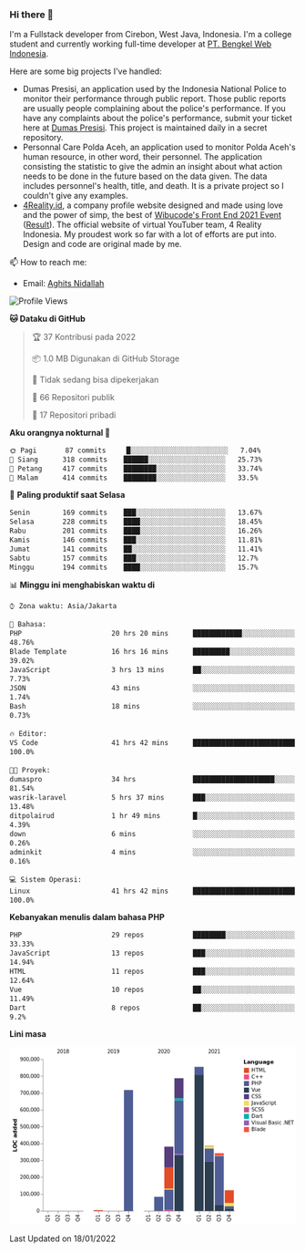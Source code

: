 ### Hi there 👋
I'm a Fullstack developer from Cirebon, West Java, Indonesia. I'm a college student and currently working full-time developer at [PT. Bengkel Web Indonesia](https://github.com/PT-Bengkel-Web-Indonesia).

Here are some big projects I've handled:
- Dumas Presisi, an application used by the Indonesia National Police to monitor their performance through public report. Those public reports are usually people complaining about the police's performance. If you have any complaints about the police's performance, submit your ticket here at [Dumas Presisi](https://dumaspresisi.polri.go.id/dumaspro). This project is maintained daily in a secret repository.
- Personnal Care Polda Aceh, an application used to monitor Polda Aceh's human resource, in other word, their personnel. The application consisting the statistic to give the admin an insight about what action needs to be done in the future based on the data given. The data includes personnel's health, title, and death. It is a private project so I couldn't give any examples.
- [4Reality.id](https://4reality.id), a company profile website designed and made using love and the power of simp, the best of [Wibucode's Front End 2021 Event](https://github.com/wibucode02/submision-event-frontend-2021) ([Result](https://github.com/wibucode02/top-5-pemenang-event-front-end-wibucode-2021)). The official website of virtual YouTuber team, 4 Reality Indonesia. My proudest work so far with a lot of efforts are put into. Design and code are original made by me.

📫 How to reach me:
- Email: [Aghits Nidallah](mailto:yourlovelydev@gmail.com)

<!--START_SECTION:waka-->
![Profile Views](http://img.shields.io/badge/Profil%20dilihat-0-blue)

**🐱 Dataku di GitHub** 

> 🏆 37 Kontribusi pada 2022
 > 
> 📦 1.0 MB Digunakan di GitHub Storage 
 > 
> 🚫 Tidak sedang bisa dipekerjakan
 > 
> 📜 66 Repositori publik 
 > 
> 🔑 17 Repositori pribadi  
 > 
**Aku orangnya nokturnal 🦉** 

```text
🌞 Pagi       87 commits     █░░░░░░░░░░░░░░░░░░░░░░░░   7.04% 
🌆 Siang      318 commits    ██████░░░░░░░░░░░░░░░░░░░   25.73% 
🌃 Petang     417 commits    ████████░░░░░░░░░░░░░░░░░   33.74% 
🌙 Malam      414 commits    ████████░░░░░░░░░░░░░░░░░   33.5%

```
📅 **Paling produktif saat Selasa** 

```text
Senin        169 commits    ███░░░░░░░░░░░░░░░░░░░░░░   13.67% 
Selasa       228 commits    ████░░░░░░░░░░░░░░░░░░░░░   18.45% 
Rabu         201 commits    ████░░░░░░░░░░░░░░░░░░░░░   16.26% 
Kamis        146 commits    ███░░░░░░░░░░░░░░░░░░░░░░   11.81% 
Jumat        141 commits    ██░░░░░░░░░░░░░░░░░░░░░░░   11.41% 
Sabtu        157 commits    ███░░░░░░░░░░░░░░░░░░░░░░   12.7% 
Minggu       194 commits    ████░░░░░░░░░░░░░░░░░░░░░   15.7%

```


📊 **Minggu ini menghabiskan waktu di** 

```text
⌚︎ Zona waktu: Asia/Jakarta

💬 Bahasa: 
PHP                      20 hrs 20 mins      ████████████░░░░░░░░░░░░░   48.76% 
Blade Template           16 hrs 16 mins      █████████░░░░░░░░░░░░░░░░   39.02% 
JavaScript               3 hrs 13 mins       ██░░░░░░░░░░░░░░░░░░░░░░░   7.73% 
JSON                     43 mins             ░░░░░░░░░░░░░░░░░░░░░░░░░   1.74% 
Bash                     18 mins             ░░░░░░░░░░░░░░░░░░░░░░░░░   0.73%

🔥 Editor: 
VS Code                  41 hrs 42 mins      █████████████████████████   100.0%

🐱‍💻 Proyek: 
dumaspro                 34 hrs              ████████████████████░░░░░   81.54% 
wasrik-laravel           5 hrs 37 mins       ███░░░░░░░░░░░░░░░░░░░░░░   13.48% 
ditpolairud              1 hr 49 mins        █░░░░░░░░░░░░░░░░░░░░░░░░   4.39% 
down                     6 mins              ░░░░░░░░░░░░░░░░░░░░░░░░░   0.26% 
adminkit                 4 mins              ░░░░░░░░░░░░░░░░░░░░░░░░░   0.16%

💻 Sistem Operasi: 
Linux                    41 hrs 42 mins      █████████████████████████   100.0%

```

**Kebanyakan menulis dalam bahasa PHP** 

```text
PHP                      29 repos            ████████░░░░░░░░░░░░░░░░░   33.33% 
JavaScript               13 repos            ███░░░░░░░░░░░░░░░░░░░░░░   14.94% 
HTML                     11 repos            ███░░░░░░░░░░░░░░░░░░░░░░   12.64% 
Vue                      10 repos            ██░░░░░░░░░░░░░░░░░░░░░░░   11.49% 
Dart                     8 repos             ██░░░░░░░░░░░░░░░░░░░░░░░   9.2%

```


**Lini masa**

![Chart not found](https://raw.githubusercontent.com/NikarashiHatsu/NikarashiHatsu/master/charts/bar_graph.png) 


 Last Updated on 18/01/2022
<!--END_SECTION:waka-->
